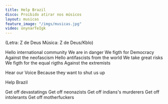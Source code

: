 ```yaml
---
title: Help Brazil
disco: Proibido atirar nos músicos
layout: musicas
feature_image: "/imgs/musicas.jpg"
video: onynarTeIgk
---
```

(Letra: Z de Deus Música: Z de Deus/Kblo)

Hello international community
We are in danger
We figth for Democracy
Against the neofascism
Hello antifascists from the world
We take great risks
We figth for the equal rigths
Against the extremists

Hear our Voice
Because they want to shut us up

Help Brazil

Get off devastatings
Get off neonazists
Get off indians's murderers
Get off intolerants
Get off motherfuckers
